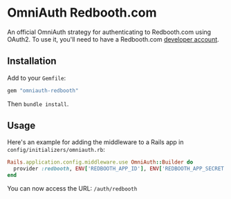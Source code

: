 # OmniAuth Redbooth.com

An official OmniAuth strategy for authenticating to Redbooth.com using OAuth2. To use it, you'll
need to have a Redbooth.com [developer account](http://developer.redbooth.com/).

## Installation

Add to your `Gemfile`:

```ruby
gem "omniauth-redbooth"
```

Then `bundle install`.

## Usage

Here's an example for adding the middleware to a Rails app in `config/initializers/omniauth.rb`:

```ruby
Rails.application.config.middleware.use OmniAuth::Builder do
  provider :redbooth, ENV['REDBOOTH_APP_ID'], ENV['REDBOOTH_APP_SECRET']
end
```

You can now access the URL: `/auth/redbooth`
